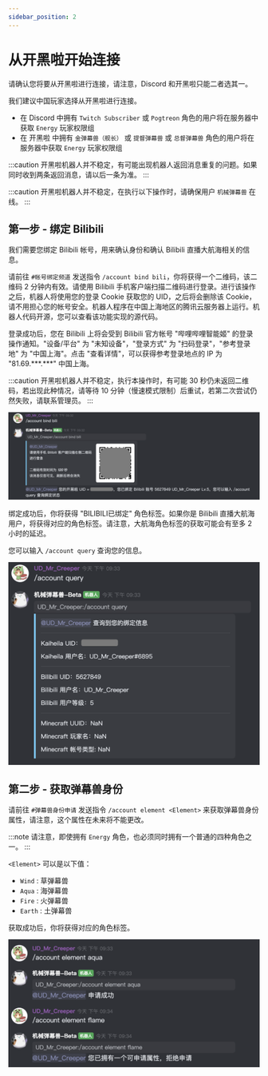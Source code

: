 ```yaml
---
sidebar_position: 2
---
```


# 从开黑啦开始连接

请确认您将要从开黑啦进行连接，请注意，Discord 和开黑啦只能二者选其一。

我们建议中国玩家选择从开黑啦进行连接。

- 在 Discord 中拥有 `Twitch Subscriber` 或 `Pogtreon` 角色的用户将在服务器中获取 `Energy` 玩家权限组
- 在 开黑啦 中拥有 `金弹幕兽（舰长）` 或 `提督弹幕兽` 或 `总督弹幕兽` 角色的用户将在服务器中获取 `Energy` 玩家权限组

:::caution
开黑啦机器人并不稳定，有可能出现机器人返回消息重复的问题。如果同时收到两条返回消息，请以后一条为准。
:::

:::caution
开黑啦机器人并不稳定，在执行以下操作时，请确保用户 `机械弹幕兽` 在线。
:::

## 第一步 - 绑定 Bilibili

我们需要您绑定 Bilibili 帐号，用来确认身份和确认 Bilibili 直播大航海相关的信息。

请前往 `#帐号绑定频道` 发送指令 `/account bind bili`，你将获得一个二维码，该二维码 2 分钟内有效。请使用 Bilibili 手机客户端扫描二维码进行登录。进行该操作之后，机器人将使用您的登录 Cookie 获取您的 UID，之后将会删除该 Cookie，请不用担心您的帐号安全。机器人程序在中国上海地区的腾讯云服务器上运行。机器人代码开源，您可以查看该功能实现的源代码。

登录成功后，您在 Bilibili 上将会受到 Bilibili 官方帐号 "哔哩哔哩智能姬" 的登录操作通知。"设备/平台" 为 "未知设备"，"登录方式" 为 "扫码登录"，"参考登录地" 为 "中国上海"。点击 "查看详情"，可以获得参考登录地点的 IP 为 "81.69.\*\*\*.\*\*\*" 中国上海。

:::caution
开黑啦机器人并不稳定，执行本操作时，有可能 30 秒仍未返回二维码，若出现此种情况，请等待 10 分钟（慢速模式限制）后重试，若第二次尝试仍然失败，请联系管理员。
:::

![kaiheila-bind-bili](../../static/img/join-minecraft/kaiheila-bind-bili.png)

绑定成功后，你将获得 "BILIBILI已绑定" 角色标签。如果你是 Bilibili 直播大航海用户，将获得对应的角色标签。请注意，大航海角色标签的获取可能会有至多 2 小时的延迟。

您可以输入 `/account query` 查询您的信息。

![kaiheila-query](../../static/img/join-minecraft/kaiheila-query.png)

## 第二步 - 获取弹幕兽身份

请前往 `#弹幕兽身份申请` 发送指令 `/account element <Element>` 来获取弹幕兽身份属性，请注意，这个属性在未来将不能更改。

:::note
请注意，即使拥有 `Energy` 角色，也必须同时拥有一个普通的四种角色之一。
:::

`<Element>` 可以是以下值：

- `Wind` : 草弹幕兽
- `Aqua` : 海弹幕兽
- `Fire` : 火弹幕兽
- `Earth` : 土弹幕兽

获取成功后，你将获得对应的角色标签。

![kaiheila-element](../../static/img/join-minecraft/kaiheila-element.png)
